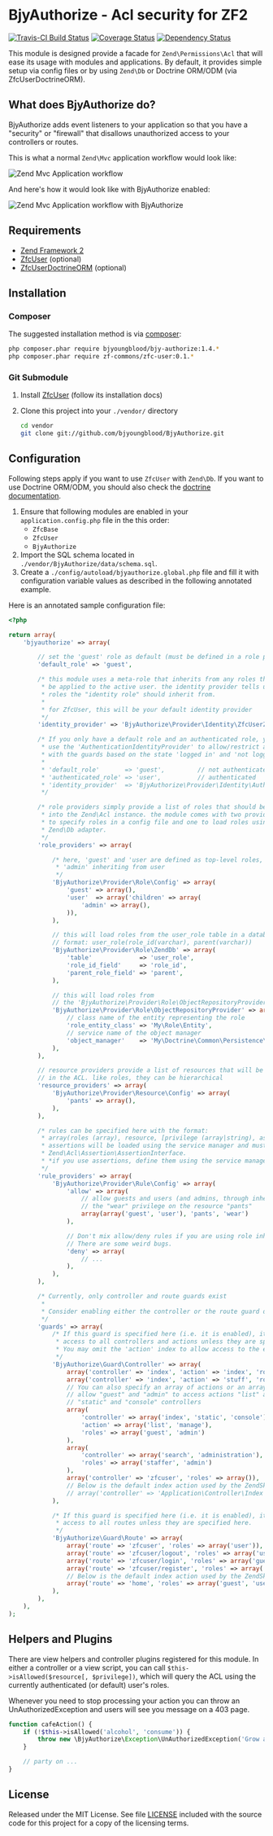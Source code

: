 # BjyAuthorize - Acl security for ZF2

[![Travis-CI Build Status](https://api.travis-ci.org/bjyoungblood/BjyAuthorize.png?branch=master)](https://travis-ci.org/bjyoungblood/BjyAuthorize) [![Coverage Status](https://coveralls.io/repos/bjyoungblood/BjyAuthorize/badge.png)](https://coveralls.io/r/bjyoungblood/BjyAuthorize) [![Dependency Status](https://www.versioneye.com/package/php--bjyoungblood--bjy-authorize/badge.png)](https://www.versioneye.com/package/php--bjyoungblood--bjy-authorize)

This module is designed provide a facade for `Zend\Permissions\Acl` that will
ease its usage with modules and applications. By default, it provides simple
setup via config files or by using `Zend\Db` or Doctrine ORM/ODM (via ZfcUserDoctrineORM).

## What does BjyAuthorize do?

BjyAuthorize adds event listeners to your application so that you have a "security" or "firewall" that disallows
unauthorized access to your controllers or routes.

This is what a normal `Zend\Mvc` application workflow would look like:

![Zend Mvc Application workflow](http://yuml.me/diagram/plain;/activity/%28start%29-%3E%28route%29%2C%20%28route%29-%3E%28get%20controller%29%2C%20%28get%20controller%29-%3E%28dispatch%29%2C%20%28dispatch%29-%3E%28end%29)

And here's how it would look like with BjyAuthorize enabled:

![Zend Mvc Application workflow with BjyAuthorize](http://yuml.me/diagram/plain;/activity/%28start%29-%3E%28route%29%2C%20%28route%29-%3E%3Ca%3E-no%20route%20guard%3E%28get%20controller%29%2C%20%3Ca%3E-%3E%28route%20guard%29%2C%20%28route%20guard%29-%3E%3Cb%3E-authorized%3E%28get%20controller%29%2C%20%3Cb%3Eunauthorized-%3E%28error%29%2C%20%28get%20controller%29-%3E%3Cc%3E-no%20controller%20guard%3E%28dispatch%29%2C%20%3Cc%3E-%3E%28controller%20guard%29%2C%20%28controller%20guard%29-%3E%3Cd%3E-authorized%3E%28dispatch%29%2C%20%3Cd%3Eunauthorized-%3E%28error%29%2C%20%28error%29-%3E%28end%29%2C%20%28dispatch%29-%3E%28end%29)

## Requirements

 * [Zend Framework 2](https://github.com/zendframework/zf2)
 * [ZfcUser](https://github.com/ZF-Commons/ZfcUser) (optional)
 * [ZfcUserDoctrineORM](https://github.com/ZF-Commons/ZfcUserDoctrineORM) (optional)

## Installation

### Composer

The suggested installation method is via [composer](http://getcomposer.org/):

```sh
php composer.phar require bjyoungblood/bjy-authorize:1.4.*
php composer.phar require zf-commons/zfc-user:0.1.*
```

### Git Submodule

 1. Install [ZfcUser](https://github.com/ZF-Commons/ZfcUser) (follow its installation docs)
 2. Clone this project into your `./vendor/` directory

    ```sh
    cd vendor
    git clone git://github.com/bjyoungblood/BjyAuthorize.git
    ```

## Configuration

Following steps apply if you want to use `ZfcUser` with `Zend\Db`. If you want to use Doctrine ORM/ODM, you should
also check the [doctrine documentation](https://github.com/bjyoungblood/BjyAuthorize/blob/master/docs/doctrine.md).

 1. Ensure that following modules are enabled in your `application.config.php` file in the this order:
     * `ZfcBase`
     * `ZfcUser`
     * `BjyAuthorize`
 3. Import the SQL schema located in `./vendor/BjyAuthorize/data/schema.sql`.
 4. Create a `./config/autoload/bjyauthorize.global.php` file and fill it with
    configuration variable values as described in the following annotated example.

Here is an annotated sample configuration file:

```php
<?php

return array(
    'bjyauthorize' => array(

        // set the 'guest' role as default (must be defined in a role provider)
        'default_role' => 'guest',

        /* this module uses a meta-role that inherits from any roles that should
         * be applied to the active user. the identity provider tells us which
         * roles the "identity role" should inherit from.
         *
         * for ZfcUser, this will be your default identity provider
         */
        'identity_provider' => 'BjyAuthorize\Provider\Identity\ZfcUserZendDb',

        /* If you only have a default role and an authenticated role, you can
         * use the 'AuthenticationIdentityProvider' to allow/restrict access
         * with the guards based on the state 'logged in' and 'not logged in'.
         *
         * 'default_role'       => 'guest',         // not authenticated
         * 'authenticated_role' => 'user',          // authenticated
         * 'identity_provider'  => 'BjyAuthorize\Provider\Identity\AuthenticationIdentityProvider',
         */

        /* role providers simply provide a list of roles that should be inserted
         * into the Zend\Acl instance. the module comes with two providers, one
         * to specify roles in a config file and one to load roles using a
         * Zend\Db adapter.
         */
        'role_providers' => array(

            /* here, 'guest' and 'user are defined as top-level roles, with
             * 'admin' inheriting from user
             */
            'BjyAuthorize\Provider\Role\Config' => array(
                'guest' => array(),
                'user'  => array('children' => array(
                    'admin' => array(),
                )),
            ),

            // this will load roles from the user_role table in a database
            // format: user_role(role_id(varchar), parent(varchar))
            'BjyAuthorize\Provider\Role\ZendDb' => array(
                'table'             => 'user_role',
                'role_id_field'     => 'role_id',
                'parent_role_field' => 'parent',
            ),

            // this will load roles from
            // the 'BjyAuthorize\Provider\Role\ObjectRepositoryProvider' service
            'BjyAuthorize\Provider\Role\ObjectRepositoryProvider' => array(
                // class name of the entity representing the role
                'role_entity_class' => 'My\Role\Entity',
                // service name of the object manager
                'object_manager'    => 'My\Doctrine\Common\Persistence\ObjectManager',
            ),
        ),

        // resource providers provide a list of resources that will be tracked
        // in the ACL. like roles, they can be hierarchical
        'resource_providers' => array(
            'BjyAuthorize\Provider\Resource\Config' => array(
                'pants' => array(),
            ),
        ),

        /* rules can be specified here with the format:
         * array(roles (array), resource, [privilege (array|string), assertion])
         * assertions will be loaded using the service manager and must implement
         * Zend\Acl\Assertion\AssertionInterface.
         * *if you use assertions, define them using the service manager!*
         */
        'rule_providers' => array(
            'BjyAuthorize\Provider\Rule\Config' => array(
                'allow' => array(
                    // allow guests and users (and admins, through inheritance)
                    // the "wear" privilege on the resource "pants"
                    array(array('guest', 'user'), 'pants', 'wear')
                ),

                // Don't mix allow/deny rules if you are using role inheritance.
                // There are some weird bugs.
                'deny' => array(
                    // ...
                ),
            ),
        ),

        /* Currently, only controller and route guards exist
         *
         * Consider enabling either the controller or the route guard depending on your needs.
         */
        'guards' => array(
            /* If this guard is specified here (i.e. it is enabled), it will block
             * access to all controllers and actions unless they are specified here.
             * You may omit the 'action' index to allow access to the entire controller
             */
            'BjyAuthorize\Guard\Controller' => array(
                array('controller' => 'index', 'action' => 'index', 'roles' => array('guest','user')),
                array('controller' => 'index', 'action' => 'stuff', 'roles' => array('user')),
                // You can also specify an array of actions or an array of controllers (or both)
                // allow "guest" and "admin" to access actions "list" and "manage" on these "index",
                // "static" and "console" controllers
                array(
                    'controller' => array('index', 'static', 'console'),
                    'action' => array('list', 'manage'),
                    'roles' => array('guest', 'admin')
                ),
                array(
                    'controller' => array('search', 'administration'),
                    'roles' => array('staffer', 'admin')
                ),
                array('controller' => 'zfcuser', 'roles' => array()),
                // Below is the default index action used by the ZendSkeletonApplication
                // array('controller' => 'Application\Controller\Index', 'roles' => array('guest', 'user')),
            ),

            /* If this guard is specified here (i.e. it is enabled), it will block
             * access to all routes unless they are specified here.
             */
            'BjyAuthorize\Guard\Route' => array(
                array('route' => 'zfcuser', 'roles' => array('user')),
                array('route' => 'zfcuser/logout', 'roles' => array('user')),
                array('route' => 'zfcuser/login', 'roles' => array('guest')),
                array('route' => 'zfcuser/register', 'roles' => array('guest')),
                // Below is the default index action used by the ZendSkeletonApplication
                array('route' => 'home', 'roles' => array('guest', 'user')),
            ),
        ),
    ),
);
```

## Helpers and Plugins

There are view helpers and controller plugins registered for this module.
In either a controller or a view script, you can call
```$this->isAllowed($resource[, $privilege])```, which will query the ACL
using the currently authenticated (or default) user's roles.

Whenever you need to stop processing your action you can throw an UnAuthorizedException and users will see you message on a 403 page.

```php
function cafeAction() {
    if (!$this->isAllowed('alcohol', 'consume')) {
        throw new \BjyAuthorize\Exception\UnAuthorizedException('Grow a beard first!');
    }

    // party on ...
}
```

## License
Released under the MIT License. See file [LICENSE](https://github.com/bjyoungblood/BjyAuthorize/blob/master/LICENSE)
included with the source code for this project for a copy of the licensing terms.
